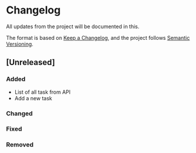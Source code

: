 # Changelog
All updates from the project will be documented in this.

The format is based on [Keep a Changelog](https://keepachangelog.com/en/1.0.0/),
 and the project follows [Semantic Versioning](https://semver.org/spec/v2.0.0.html).

## [Unreleased]

### Added
- List of all task from API
- Add a new task

### Changed

### Fixed

### Removed